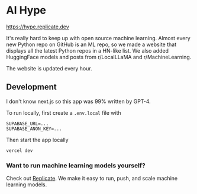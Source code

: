 # AI Hype

https://hype.replicate.dev

It's really hard to keep up with open source machine learning. Almost every new Python repo on GitHub is an ML repo, so we made a website that displays all the latest Python repos in a HN-like list. We also added HuggingFace models and posts from r/LocalLLaMA and r/MachineLearning.

The website is updated every hour.

## Development

I don't know next.js so this app was 99% written by GPT-4.

To run locally, first create a `.env.local` file with

```
SUPABASE_URL=...
SUPABASE_ANON_KEY=...
```

Then start the app locally

```
vercel dev
```

### Want to run machine learning models yourself?

Check out [Replicate](https://replicate.com). We make it easy to run, push, and scale machine learning models.
